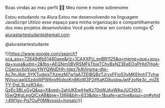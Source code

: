 Boas vindas ao meu perfil 💙💙
Meu nome é nome sobrenome

Estou estudando na Alura
Estou me desenvolvendo na linguagem JavaScript
Utilizo esse espaço para minha organização e compartilhamento dos meu projetos desenvolvidos
Você pode entrar em contato comigo 📫
alurastartestudante@email.com

@alurastartestudante

![(https://www.google.com/search?sca_esv=72649dfb51480aee&rlz=1CAXXPU_enBR1125&q=meme+que+xou+da+xuxa&udm=2&fbs=AEQNm0BVRSMFkTbieTChvBxNZ3EeEOgPHld7HgA-CGensvXpVupvYNYQWdDHh-tdpz7kAVirgma-dtp-Ac7mJ6dr_1lYKTudqixTXzmzM7w1aA7ZElBQBzTJryxFFjo53yMKEhnhTTvhwNVoucaajSSzdqWPW6rq95dezKn8KoW3P2ifKaKG8usbwJwtFzoNe3c_miZEYY-DgL3LnzR34q-QzEc3BLxGyQ&sa=X&ved=2ahUKEwiHwKz70qWJAxWApJUCHX3-IGwQtKgLegQICxAB&biw=1366&bih=633&dpr=1&safe=active&ssui=on#vhid=4W1gv-Pq7OuP0M&vssid=mosaic))]
